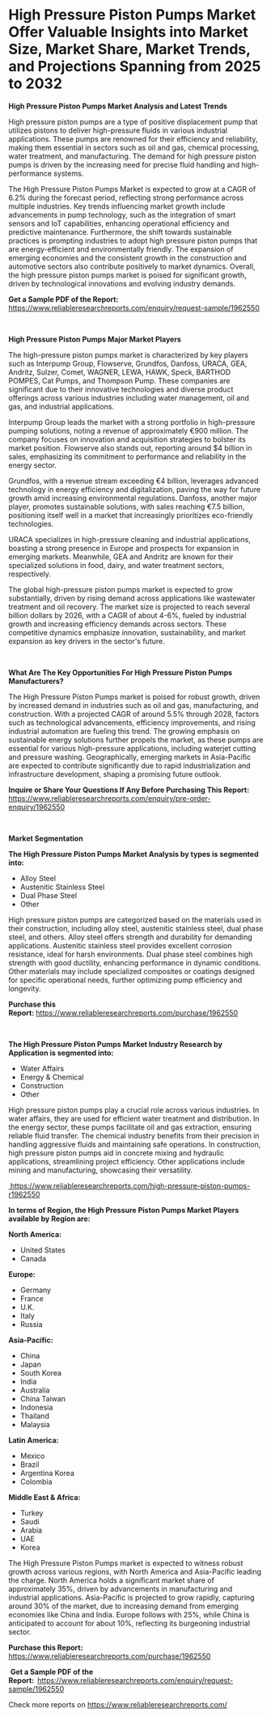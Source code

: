 <p><h1>High Pressure Piston Pumps Market Offer Valuable Insights into Market Size, Market Share, Market Trends, and Projections Spanning from 2025 to 2032</h1></p><p><strong>High Pressure Piston Pumps Market Analysis and Latest Trends</strong></p>
<p><p>High pressure piston pumps are a type of positive displacement pump that utilizes pistons to deliver high-pressure fluids in various industrial applications. These pumps are renowned for their efficiency and reliability, making them essential in sectors such as oil and gas, chemical processing, water treatment, and manufacturing. The demand for high pressure piston pumps is driven by the increasing need for precise fluid handling and high-performance systems.</p><p>The High Pressure Piston Pumps Market is expected to grow at a CAGR of 6.2% during the forecast period, reflecting strong performance across multiple industries. Key trends influencing market growth include advancements in pump technology, such as the integration of smart sensors and IoT capabilities, enhancing operational efficiency and predictive maintenance. Furthermore, the shift towards sustainable practices is prompting industries to adopt high pressure piston pumps that are energy-efficient and environmentally friendly. The expansion of emerging economies and the consistent growth in the construction and automotive sectors also contribute positively to market dynamics. Overall, the high pressure piston pumps market is poised for significant growth, driven by technological innovations and evolving industry demands.</p></p>
<p><strong>Get a Sample PDF of the Report:&nbsp;</strong> <a href="https://www.reliableresearchreports.com/enquiry/request-sample/1962550?utm_campaign=2513&utm_medium=2&utm_source=Github&utm_content=ia&utm_term=16022025&utm_id=high-pressure-piston-pumps">https://www.reliableresearchreports.com/enquiry/request-sample/1962550</a></p>
<p>&nbsp;</p>
<p><strong>High Pressure Piston Pumps Major Market Players</strong></p>
<p><p>The high-pressure piston pumps market is characterized by key players such as Interpump Group, Flowserve, Grundfos, Danfoss, URACA, GEA, Andritz, Sulzer, Comet, WAGNER, LEWA, HAWK, Speck, BARTHOD POMPES, Cat Pumps, and Thompson Pump. These companies are significant due to their innovative technologies and diverse product offerings across various industries including water management, oil and gas, and industrial applications.</p><p>Interpump Group leads the market with a strong portfolio in high-pressure pumping solutions, noting a revenue of approximately €900 million. The company focuses on innovation and acquisition strategies to bolster its market position. Flowserve also stands out, reporting around $4 billion in sales, emphasizing its commitment to performance and reliability in the energy sector.</p><p>Grundfos, with a revenue stream exceeding €4 billion, leverages advanced technology in energy efficiency and digitalization, paving the way for future growth amid increasing environmental regulations. Danfoss, another major player, promotes sustainable solutions, with sales reaching €7.5 billion, positioning itself well in a market that increasingly prioritizes eco-friendly technologies.</p><p>URACA specializes in high-pressure cleaning and industrial applications, boasting a strong presence in Europe and prospects for expansion in emerging markets. Meanwhile, GEA and Andritz are known for their specialized solutions in food, dairy, and water treatment sectors, respectively.</p><p>The global high-pressure piston pumps market is expected to grow substantially, driven by rising demand across applications like wastewater treatment and oil recovery. The market size is projected to reach several billion dollars by 2026, with a CAGR of about 4-6%, fueled by industrial growth and increasing efficiency demands across sectors. These competitive dynamics emphasize innovation, sustainability, and market expansion as key drivers in the sector's future.</p></p>
<p>&nbsp;</p>
<p><strong>What Are The Key Opportunities For High Pressure Piston Pumps Manufacturers?</strong></p>
<p><p>The High Pressure Piston Pumps market is poised for robust growth, driven by increased demand in industries such as oil and gas, manufacturing, and construction. With a projected CAGR of around 5.5% through 2028, factors such as technological advancements, efficiency improvements, and rising industrial automation are fueling this trend. The growing emphasis on sustainable energy solutions further propels the market, as these pumps are essential for various high-pressure applications, including waterjet cutting and pressure washing. Geographically, emerging markets in Asia-Pacific are expected to contribute significantly due to rapid industrialization and infrastructure development, shaping a promising future outlook.</p></p>
<p><strong>Inquire or Share Your Questions If Any Before Purchasing This Report:</strong> <a href="https://www.reliableresearchreports.com/enquiry/pre-order-enquiry/1962550?utm_campaign=2513&utm_medium=2&utm_source=Github&utm_content=ia&utm_term=16022025&utm_id=high-pressure-piston-pumps">https://www.reliableresearchreports.com/enquiry/pre-order-enquiry/1962550</a></p>
<p>&nbsp;</p>
<p><strong>Market Segmentation</strong></p>
<p><strong>The High Pressure Piston Pumps Market Analysis by types is segmented into:</strong></p>
<p><ul><li>Alloy Steel</li><li>Austenitic Stainless Steel</li><li>Dual Phase Steel</li><li>Other</li></ul></p>
<p><p>High pressure piston pumps are categorized based on the materials used in their construction, including alloy steel, austenitic stainless steel, dual phase steel, and others. Alloy steel offers strength and durability for demanding applications. Austenitic stainless steel provides excellent corrosion resistance, ideal for harsh environments. Dual phase steel combines high strength with good ductility, enhancing performance in dynamic conditions. Other materials may include specialized composites or coatings designed for specific operational needs, further optimizing pump efficiency and longevity.</p></p>
<p><strong>Purchase this Report:&nbsp;</strong><a href="https://www.reliableresearchreports.com/purchase/1962550?utm_campaign=2513&utm_medium=2&utm_source=Github&utm_content=ia&utm_term=16022025&utm_id=high-pressure-piston-pumps">https://www.reliableresearchreports.com/purchase/1962550</a></p>
<p>&nbsp;</p>
<p><strong>The High Pressure Piston Pumps Market Industry Research by Application is segmented into:</strong></p>
<p><ul><li>Water Affairs</li><li>Energy & Chemical</li><li>Construction</li><li>Other</li></ul></p>
<p><p>High pressure piston pumps play a crucial role across various industries. In water affairs, they are used for efficient water treatment and distribution. In the energy sector, these pumps facilitate oil and gas extraction, ensuring reliable fluid transfer. The chemical industry benefits from their precision in handling aggressive fluids and maintaining safe operations. In construction, high pressure piston pumps aid in concrete mixing and hydraulic applications, streamlining project efficiency. Other applications include mining and manufacturing, showcasing their versatility.</p></p>
<p><a href="https://www.reliableresearchreports.com/high-pressure-piston-pumps-r1962550?utm_campaign=2513&utm_medium=2&utm_source=Github&utm_content=ia&utm_term=16022025&utm_id=high-pressure-piston-pumps">&nbsp;https://www.reliableresearchreports.com/high-pressure-piston-pumps-r1962550</a></p>
<p><strong>In terms of Region, the High Pressure Piston Pumps Market Players available by Region are:</strong></p>
<p>
    <p> <strong> North America: </strong>
        <ul>
            <li>United States</li>
            <li>Canada</li>
        </ul>
        </p> 
    <p> <strong> Europe: </strong>
        <ul>
            <li>Germany</li>
            <li>France</li>
            <li>U.K.</li>
            <li>Italy</li>
            <li>Russia</li>
        </ul>
        </p> 
    <p> <strong> Asia-Pacific: </strong>
        <ul>
            <li>China</li>
            <li>Japan</li>
            <li>South Korea</li>
            <li>India</li>
            <li>Australia</li>
            <li>China Taiwan</li>
            <li>Indonesia</li>
            <li>Thailand</li>
            <li>Malaysia</li>
        </ul>
        </p> 
    <p> <strong> Latin America: </strong>
        <ul>
            <li>Mexico</li>
            <li>Brazil</li>
            <li>Argentina Korea</li>
            <li>Colombia</li>
        </ul>
        </p> 
    <p> <strong> Middle East & Africa: </strong>
        <ul>
            <li>Turkey</li>
            <li>Saudi</li>
            <li>Arabia</li>
            <li>UAE</li>
            <li>Korea</li>
        </ul>
    </p>
    </p>
<p><p>The High Pressure Piston Pumps market is expected to witness robust growth across various regions, with North America and Asia-Pacific leading the charge. North America holds a significant market share of approximately 35%, driven by advancements in manufacturing and industrial applications. Asia-Pacific is projected to grow rapidly, capturing around 30% of the market, due to increasing demand from emerging economies like China and India. Europe follows with 25%, while China is anticipated to account for about 10%, reflecting its burgeoning industrial sector.</p></p>
<p><strong>Purchase this Report: </strong><a href="https://www.reliableresearchreports.com/purchase/1962550?utm_campaign=2513&utm_medium=2&utm_source=Github&utm_content=ia&utm_term=16022025&utm_id=high-pressure-piston-pumps">https://www.reliableresearchreports.com/purchase/1962550</a></p>
<p>&nbsp;<strong>Get a Sample PDF of the Report:&nbsp;&nbsp;</strong><a href="https://www.reliableresearchreports.com/enquiry/request-sample/1962550?utm_campaign=2513&utm_medium=2&utm_source=Github&utm_content=ia&utm_term=16022025&utm_id=high-pressure-piston-pumps">https://www.reliableresearchreports.com/enquiry/request-sample/1962550</a></p>
<p><strong></strong></p>
<p>Check more reports on <a href="https://www.reliableresearchreports.com/?utm_campaign=2513&utm_medium=2&utm_source=Github&utm_content=ia&utm_term=16022025&utm_id=high-pressure-piston-pumps">https://www.reliableresearchreports.com/</a></p>